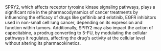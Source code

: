 SPRY2, which affects receptor tyrosine kinase signaling pathways, plays a significant role in the pharmacodynamics of cancer treatments by influencing the efficacy of drugs like gefitinib and erlotinib, EGFR inhibitors used in non-small cell lung cancer, depending on its expression and function within tumors. Additionally, SPRY2 may also impact the action of capecitabine, a prodrug converting to 5-FU, by modulating the cellular pathways it regulates, affecting the drug's activity at the cellular level without altering its pharmacokinetics.